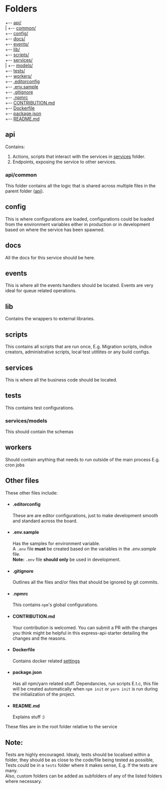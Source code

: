 # Folders

+-- [api/](#api)   
|  +-- [common/](#api/common)   
+-- [config/](#config)  
+-- [docs/](#docs)  
+-- [events/](#events)  
+-- [lib/](#lib)  
+-- [scripts/](#scripts)  
+-- [services/](#services)  
|  +-- [models/](#services/models)   
+-- [tests/](#tests)    
+-- [workers/](#workers)  
+-- [.editorconfig](#.editorconfig)  
+-- [.env.sample](#.env.sample)  
+-- [.gitignore](#.gitignore)  
+-- [.npmrc](#.npmrc)  
+-- [CONTRIBUTION.md](#.CONTRIBUTION.md)  
+-- [Dockerfile](#Dockerfile)  
+-- [package.json](#package.json)  
+-- [README.md](#README.md)

## api
Contains:
 1. Actions, scripts that interact with the services in [services](#services) folder.
 2. Endpoints, exposing the service to other services.

### api/common
This folder contains all the logic that is shared across multiple files in the parent folder ([api](#api)).

## config
This is where configurations are loaded, configurations could be loaded from the environment variables either in production or in development based on where the service has been spawned.

## docs
All the docs for this service should be here.

## events
This is where all the events handlers should be located. Events are very ideal for queue related operations.

## lib
Contains the wrappers to external libraries.

## scripts
This contains all scripts that are run once, E.g. Migration scripts, indice creators, administrative scripts, local test utitlites or any build configs.

## services
This is where all the business code should be located.

## tests
This contains test configurations.  

### services/models
This should contain the schemas

## workers
Should contain anything that needs to run outside of the main process E.g. cron jobs

## Other files
These other files include:

- #### .editorconfig

    These are are editor configurations, just to make development smooth and standard across the board.

- #### .env.sample

    Has the samples for environment variable.   
    A `.env` file __must__ be created based on the variables in the _.env.sample_ file.  
    **Note:** `.env` file **should only** be used in development.

- #### .gitignore 

    Outlines all the files and/or files that should be ignored by git commits.

- #### .npmrc

    This contains `npm`'s global configurations.

- #### CONTRIBUTION.md  

    Your contribution is welcomed. You can submit a PR with the changes you think might be helpful in this express-api-starter detailing the changes and the reasons.

- #### Dockerfile

    Contains docker related [settings](https://docs.docker.com/)

- #### package.json   

    Has all npm/yarn related stuff. Dependancies, run scripts E.t.c, this file will be created automatically when `npm init` or `yarn init` is run during the initialization of the project.

- #### README.md
    Explains stuff :)


These files are in the root folder relative to the service

## __Note__:
Tests are highly encouraged. Idealy, tests should be localised within a folder, they should be as close to the code/file being tested as possible, Tests could be in a `tests` folder where it makes sense, E.g. If the tests are many.   
Also, custom folders can be added as subfolders of any of the listed folders where necessary.